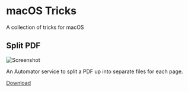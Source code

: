 # macOS Tricks

A collection of tricks for macOS

## Split PDF

![Screenshot](https://cdn.rawgit.com/karlhorky/osx-tricks/f7113e2911960dd68a10a9ce8890bdc728562699/split-pdf/preview.png)

An Automator service to split a PDF up into separate files for each page.

[Download](https://raw.githubusercontent.com/karlhorky/osx-tricks/master/split-pdf/Split%20PDF%20into%20pages.zip)

